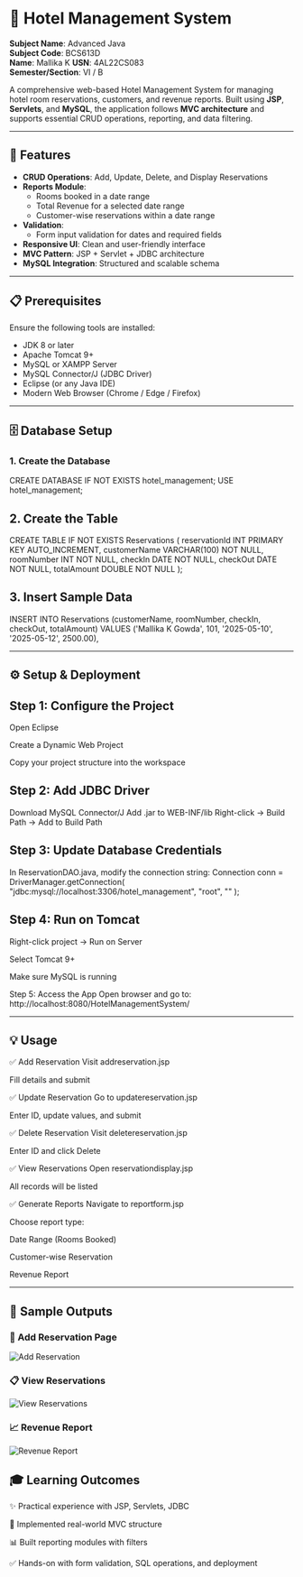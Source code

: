 # 🏨 Hotel Management System

**Subject Name**: Advanced Java  
**Subject Code**: BCS613D  
**Name**: Mallika K 
**USN**: 4AL22CS083  
**Semester/Section**: VI / B  

A comprehensive web-based Hotel Management System for managing hotel room reservations, customers, and revenue reports. Built using **JSP**, **Servlets**, and **MySQL**, the application follows **MVC architecture** and supports essential CRUD operations, reporting, and data filtering.

---

## 🚀 Features

- **CRUD Operations**: Add, Update, Delete, and Display Reservations  
- **Reports Module**:  
  - Rooms booked in a date range  
  - Total Revenue for a selected date range  
  - Customer-wise reservations within a date range  
- **Validation**:  
  - Form input validation for dates and required fields  
- **Responsive UI**: Clean and user-friendly interface  
- **MVC Pattern**: JSP + Servlet + JDBC architecture  
- **MySQL Integration**: Structured and scalable schema  

---

## 📋 Prerequisites

Ensure the following tools are installed:

- JDK 8 or later  
- Apache Tomcat 9+  
- MySQL or XAMPP Server  
- MySQL Connector/J (JDBC Driver)  
- Eclipse (or any Java IDE)  
- Modern Web Browser (Chrome / Edge / Firefox)  

---




## 🗄️ Database Setup

### 1. Create the Database


CREATE DATABASE IF NOT EXISTS hotel_management;
USE hotel_management;


## 2. Create the Table

CREATE TABLE IF NOT EXISTS Reservations (
    reservationId INT PRIMARY KEY AUTO_INCREMENT,
    customerName VARCHAR(100) NOT NULL,
    roomNumber INT NOT NULL,
    checkIn DATE NOT NULL,
    checkOut DATE NOT NULL,
    totalAmount DOUBLE NOT NULL
);



## 3. Insert Sample Data

INSERT INTO Reservations (customerName, roomNumber, checkIn, checkOut, totalAmount) VALUES
('Mallika K Gowda', 101, '2025-05-10', '2025-05-12', 2500.00),

---
## ⚙️ Setup & Deployment


## Step 1: Configure the Project
Open Eclipse

Create a Dynamic Web Project

Copy your project structure into the workspace



## Step 2: Add JDBC Driver
Download MySQL Connector/J
Add .jar to WEB-INF/lib
Right-click → Build Path → Add to Build Path



## Step 3: Update Database Credentials
In ReservationDAO.java, modify the connection string:
Connection conn = DriverManager.getConnection(
    "jdbc:mysql://localhost:3306/hotel_management", 
    "root", 
    ""
);



## Step 4: Run on Tomcat
Right-click project → Run on Server

Select Tomcat 9+

Make sure MySQL is running

Step 5: Access the App
Open browser and go to:
http://localhost:8080/HotelManagementSystem/

---

## 💡 Usage
✅ Add Reservation
Visit addreservation.jsp

Fill details and submit

✅ Update Reservation
Go to updatereservation.jsp

Enter ID, update values, and submit

✅ Delete Reservation
Visit deletereservation.jsp

Enter ID and click Delete

✅ View Reservations
Open reservationdisplay.jsp

All records will be listed

✅ Generate Reports
Navigate to reportform.jsp

Choose report type:

Date Range (Rooms Booked)

Customer-wise Reservation

Revenue Report


---


## 📸 Sample Outputs

### 🧾 Add Reservation Page
![Add Reservation](images/add_reservation.png)

### 📋 View Reservations
![View Reservations](images/view_reservations.png)

### 📈 Revenue Report
![Revenue Report](images/revenue_report.png)




## 🎓 Learning Outcomes
✨ Practical experience with JSP, Servlets, JDBC

🧱 Implemented real-world MVC structure

📊 Built reporting modules with filters

✅ Hands-on with form validation, SQL operations, and deployment
